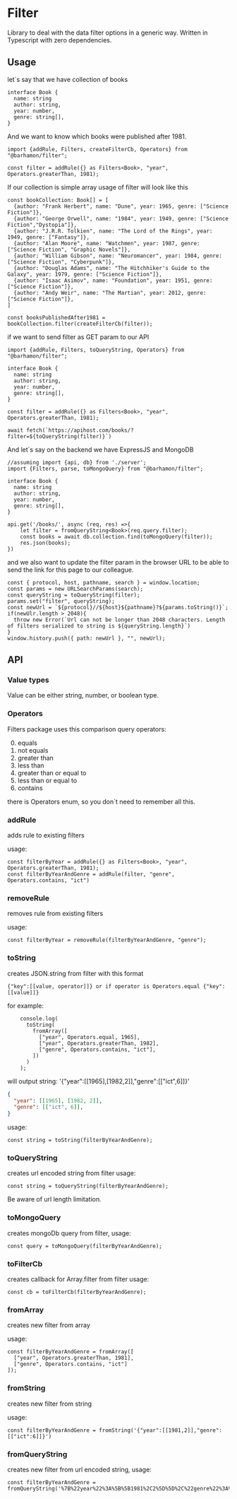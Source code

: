 # Filter

Library to deal with the data filter options in a generic way. 
Written in Typescript with zero dependencies.

## Usage

let`s say that we have collection of books

```TS
interface Book {
  name: string
  author: string,
  year: number,
  genre: string[],
}
```

And we want to know which books were published after 1981.

```TS
import {addRule, Filters, createFilterCb, Operators} from "@barhamon/filter";

const filter = addRule({} as Filters<Book>, "year", Operators.greaterThan, 1981);
```

If our collection is simple array usage of filter will look like this

```TS
const bookCollection: Book[] = [
  {author: "Frank Herbert", name: "Dune", year: 1965, genre: ["Science Fiction"]},
  {author: "George Orwell", name: "1984", year: 1949, genre: ["Science Fiction","Dystopia"]},
  {author: "J.R.R. Tolkien", name: "The Lord of the Rings", year: 1949, genre: ["Fantasy"]},
  {author: "Alan Moore", name: "Watchmen", year: 1987, genre: ["Science Fiction", "Graphic Novels"]},
  {author: "William Gibson", name: "Neuromancer", year: 1984, genre: ["Science Fiction", "Cyberpunk"]},
  {author: "Douglas Adams", name: "The Hitchhiker's Guide to the Galaxy", year: 1979, genre: ["Science Fiction"]},
  {author: "Isaac Asimov", name: "Foundation", year: 1951, genre: ["Science Fiction"]},
  {author: "Andy Weir", name: "The Martian", year: 2012, genre: ["Science Fiction"]},
]

const booksPublishedAfter1981 =  bookCollection.filter(createFilterCb(filter));
```

if we want to send filter as GET param to our API

```TS
import {addRule, Filters, toQueryString, Operators} from "@barhamon/filter";

interface Book {
  name: string
  author: string,
  year: number,
  genre: string[],
}

const filter = addRule({} as Filters<Book>, "year", Operators.greaterThan, 1981);

await fetch(`https://apihost.com/books/?filter=${toQueryString(filter)}`)
```

And let`s say on the backend we have ExpressJS and MongoDB
```TS
//assuming import {api, db} from './server';
import {Filters, parse, toMongoQuery} from "@barhamon/filter";

interface Book {
  name: string
  author: string,
  year: number,
  genre: string[],
}

api.get('/books/', async (req, res) =>{
    let filter = fromQueryString<Book>(req.query.filter);
    const books = await db.collection.find(toMongoQuery(filter));
    res.json(books);
})
```
and we also want to update the filter param in the browser URL to be able to send the link for this page to our colleague.
```TS
const { protocol, host, pathname, search } = window.location;
const params = new URLSearchParams(search);
const queryString = toQueryString(filter);
params.set("filter", queryString);
const newUrl = `${protocol}//${host}${pathname}?${params.toString()}`;
if(newUlr.length > 2048){
  throw new Error(`Url can not be longer than 2048 characters. Length of filters serialized to string is ${queryString.length}`)
}
window.history.push({ path: newUrl }, "", newUrl);
```

## API

### Value types
Value can be either string, number, or boolean type.

### Operators
Filters package uses this comparison query operators:

0. equals
1. not equals
2. greater than
3. less than
4. greater than or equal to
5. less than or equal to
6. contains

there is Operators enum, so you don`t need to remember all this.

### addRule
adds rule to existing filters

usage:
```TS
const filterByYear = addRule({} as Filters<Book>, "year", Operators.greaterThan, 1981);
const filterByYearAndGenre = addRule(filter, "genre", Operators.contains, "ict")
```
### removeRule
removes rule from existing filters

usage:
```TS
const filterByYear = removeRule(filterByYearAndGenre, "genre");
```

### toString
creates JSON.string from filter with this format
```
{"key":[[value, operator]]} or if operator is Operators.equal {"key":[[value]]}
```
for example:
```TS
    console.log(
      toString(
        fromArray([
          ["year", Operators.equal, 1965],
          ["year", Operators.greaterThan, 1982],
          ["genre", Operators.contains, "ict"],
        ])
      )
    );
```
will output string: '{"year":[\[1965],[1982,2]],"genre":[\["ict",6]]}'
```JSON
{
  "year": [[1965], [1982, 2]],
  "genre": [["ict", 6]],
}
```


usage:
```TS
const string = toString(filterByYearAndGenre);
```
### toQueryString
creates url encoded string from filter
usage:
```TS
const string = toQueryString(filterByYearAndGenre);
```
Be aware of url length limitation. 
### toMongoQuery
creates mongoDb query from filter,
usage:
```TS
const query = toMongoQuery(filterByYearAndGenre);
```
### toFilterCb
creates callback for Array.filter from filter
usage:
```TS
const cb = toFilterCb(filterByYearAndGenre);
```

### fromArray
creates new filter from array

usage:
```TS
const filterByYearAndGenre = fromArray([
  ["year", Operators.greaterThan, 1981],
  ["genre", Operators.contains, "ict"]
]);
```
### fromString
creates new filter from string

usage:
```TS
const filterByYearAndGenre = fromString('{"year":[[1981,2]],"genre":[["ict":6]]}')
```
### fromQueryString
creates new filter from url encoded string,
usage:
```TS
const filterByYearAndGenre = fromQueryString('%7B%22year%22%3A%5B%5B1981%2C2%5D%5D%2C%22genre%22%3A%5B%5B%22ict%22%2C6%5D%5D%7D')
```
